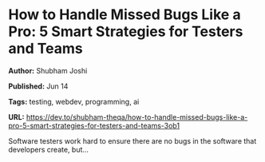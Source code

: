 # How to Handle Missed Bugs Like a Pro: 5 Smart Strategies for Testers and Teams

**Author:** Shubham Joshi

**Published:** Jun 14

**Tags:** testing, webdev, programming, ai

**URL:** https://dev.to/shubham-theqa/how-to-handle-missed-bugs-like-a-pro-5-smart-strategies-for-testers-and-teams-3ob1

Software testers work hard to ensure there are no bugs in the software that developers create, but...